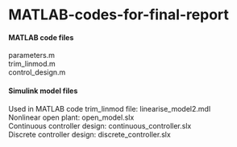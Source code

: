 # MATLAB-codes-for-final-report
#### MATLAB code files
parameters.m<br>
trim_linmod.m<br>
control_design.m<br>

#### Simulink model files
Used in MATLAB code trim_linmod file: linearise_model2.mdl<br>
Nonlinear open plant: open_model.slx<br>
Continuous controller design: continuous_controller.slx<br>
Discrete controller design: discrete_controller.slx<br>
